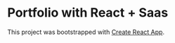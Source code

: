 # Portfolio with React + Saas

This project was bootstrapped with [Create React App](https://github.com/facebook/create-react-app).

